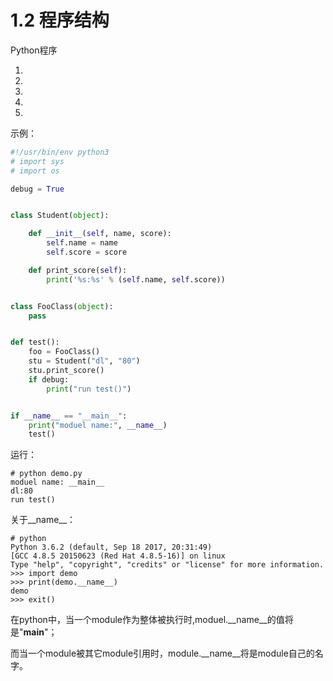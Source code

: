 # 1.2 程序结构


Python程序

1. 
2. 
3. 
4. 
5. 

示例：
```python
#!/usr/bin/env python3
# import sys
# import os

debug = True


class Student(object):

    def __init__(self, name, score):
        self.name = name
        self.score = score

    def print_score(self):
        print('%s:%s' % (self.name, self.score))


class FooClass(object):
    pass


def test():
    foo = FooClass()
    stu = Student("dl", "80")
    stu.print_score()
    if debug:
        print("run test()")


if __name__ == "__main__":
    print("moduel name:", __name__)
    test()

```
运行：
```shell
# python demo.py 
moduel name: __main__
dl:80
run test()
```

关于__name__：
```shell
# python
Python 3.6.2 (default, Sep 18 2017, 20:31:49) 
[GCC 4.8.5 20150623 (Red Hat 4.8.5-16)] on linux
Type "help", "copyright", "credits" or "license" for more information.
>>> import demo
>>> print(demo.__name__)
demo
>>> exit()
```
在python中，当一个module作为整体被执行时,moduel.__name__的值将是"__main__"；

而当一个module被其它module引用时，module.__name__将是module自己的名字。
